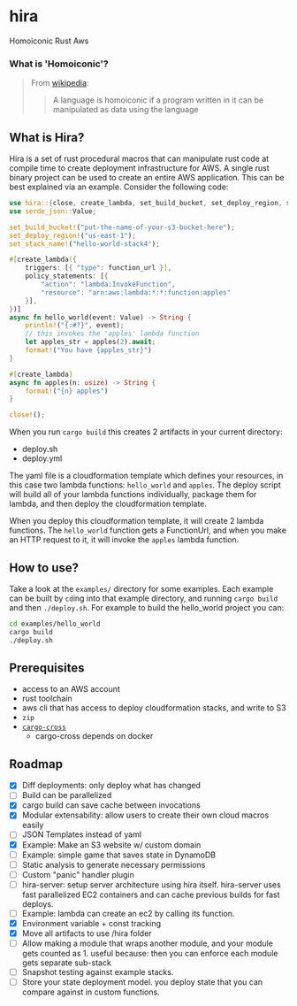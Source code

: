 # hira
Homoiconic Rust Aws

### What is 'Homoiconic'?

> From [wikipedia](https://en.wikipedia.org/wiki/Homoiconicity):
> > A language is homoiconic if a program written in it can be manipulated as data using the language

## What is Hira?

Hira is a set of rust procedural macros that can manipulate rust code at compile time to create deployment infrastructure for AWS. A single rust binary project can be used to create an entire AWS application. This can be best explained via an example. Consider the following code:

```rs
use hira::{close, create_lambda, set_build_bucket, set_deploy_region, set_stack_name};
use serde_json::Value;

set_build_bucket!("put-the-name-of-your-s3-bucket-here");
set_deploy_region!("us-east-1");
set_stack_name!("hello-world-stack4");

#[create_lambda({
    triggers: [{ "type": function_url }],
    policy_statements: [{
        "action": "lambda:InvokeFunction",
        "resource": "arn:aws:lambda:*:*:function:apples"
    }],
})]
async fn hello_world(event: Value) -> String {
    println!("{:#?}", event);
    // this invokes the 'apples' lambda function
    let apples_str = apples(2).await;
    format!("You have {apples_str}")
}

#[create_lambda]
async fn apples(n: usize) -> String {
    format!("{n} apples")
}

close!();


```

When you run `cargo build` this creates 2 artifacts in your current directory:
- deploy.sh
- deploy.yml

The yaml file is a cloudformation template which defines your resources, in this case two lambda functions: `hello_world` and `apples`. The deploy script will build all of your lambda functions individually, package them for lambda, and then deploy the cloudformation template.

When you deploy this cloudformation template, it will create 2 lambda functions. The `hello_world` function gets a FunctionUrl, and when you make an HTTP request to it, it will invoke the `apples` lambda function.

## How to use?

Take a look at the `examples/` directory for some examples. Each example can be built by `cd`ing into that example directory, and running `cargo build` and then `./deploy.sh`. For example to build the hello_world project you can:

```sh
cd examples/hello_world
cargo build
./deploy.sh
```

## Prerequisites

- access to an AWS account
- rust toolchain
- aws cli that has access to deploy cloudformation stacks, and write to S3
- `zip`
- [`cargo-cross`](https://github.com/cross-rs/cross)
    - cargo-cross depends on docker

## Roadmap

- [X] Diff deployments: only deploy what has changed
- [ ] Build can be parallelized
- [X] cargo build can save cache between invocations
- [X] Modular extensability: allow users to create their own cloud macros easily
- [ ] JSON Templates instead of yaml
- [X] Example: Make an S3 website w/ custom domain
- [ ] Example: simple game that saves state in DynamoDB
- [ ] Static analysis to generate necessary permissions
- [ ] Custom "panic" handler plugin
- [ ] hira-server: setup server architecture using hira itself. hira-server uses fast parallelized EC2 containers and can cache previous builds for fast deploys.
- [ ] Example: lambda can create an ec2 by calling its function.
- [X] Environment variable + const tracking
- [X] Move all artifacts to use /hira folder
- [ ] Allow making a module that wraps another module, and your module gets counted as 1. useful because: then you can enforce each module gets separate sub-stack
- [ ] Snapshot testing against example stacks.
- [ ] Store your state deployment model. you deploy state that you can compare against in custom functions.
